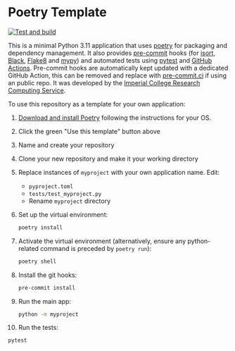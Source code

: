 # Poetry Template

[![Test and build](https://github.com/ImperialCollegeLondon/poetry_template_2/actions/workflows/ci.yml/badge.svg)](https://github.com/ImperialCollegeLondon/poetry_template_2/actions/workflows/ci.yml)

This is a minimal Python 3.11 application that uses [poetry](https://python-poetry.org) for packaging and dependency management. It also provides [pre-commit](https://pre-commit.com/) hooks (for [isort](https://pycqa.github.io/isort/), [Black](https://black.readthedocs.io/en/stable/), [Flake8](https://flake8.pycqa.org/en/latest/) and [mypy](https://mypy.readthedocs.io/en/stable/)) and automated tests using [pytest](https://pytest.org/) and [GitHub Actions](https://github.com/features/actions). Pre-commit hooks are automatically kept updated with a dedicated GitHub Action, this can be removed and replace with [pre-commit.ci](https://pre-commit.ci) if using an public repo. It was developed by the [Imperial College Research Computing Service](https://www.imperial.ac.uk/admin-services/ict/self-service/research-support/rcs/).

To use this repository as a template for your own application:

1. [Download and install Poetry](https://python-poetry.org/docs/#installation) following the instructions for your OS.
2. Click the green "Use this template" button above
3. Name and create your repository
4. Clone your new repository and make it your working directory
5. Replace instances of `myproject` with your own application name. Edit:
   - `pyproject.toml`
   - `tests/test_myproject.py`
   - Rename `myproject` directory
6. Set up the virtual environment:

   ```bash
   poetry install
   ```

7. Activate the virtual environment (alternatively, ensure any python-related command is preceded by `poetry run`):

   ```bash
   poetry shell
   ```

8. Install the git hooks:

   ```bash
   pre-commit install
   ```

9. Run the main app:

   ```bash
   python -m myproject
   ```

10. Run the tests:

   ```bash
   pytest
   ```
